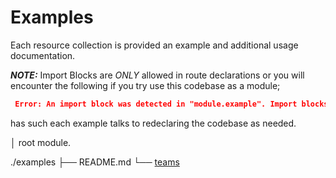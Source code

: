 # Examples

Each resource collection is provided an example and additional usage documentation.

**_NOTE:_** Import Blocks are *ONLY* allowed in route declarations or you will encounter the following if you try use this codebase as a module;

```json
 Error: An import block was detected in "module.example". Import blocks are only allowed in the
```

has such each example talks to redeclaring the codebase as needed.

│ root module.

./examples
├── README.md
└── [teams](./teams/README.md)

